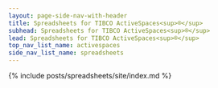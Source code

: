 ```yaml
---
layout: page-side-nav-with-header
title: Spreadsheets for TIBCO ActiveSpaces<sup>®</sup>
subhead: Spreadsheets for TIBCO ActiveSpaces<sup>®</sup>
lead: Spreadsheets for TIBCO ActiveSpaces<sup>®</sup>
top_nav_list_name: activespaces
side_nav_list_name: spreadsheets
---
```


{% include posts/spreadsheets/site/index.md %}

